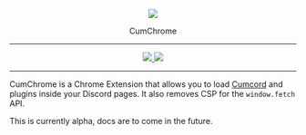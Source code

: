 <p align="center">
  <img src="https://raw.githubusercontent.com/CumcordLoaders/Chrome/master/icons/48.png"/>
</p>

<p align="center">
    CumChrome
</p>

---

<p align="center">
    <a href="https://chrome.google.com/webstore/detail/cumchrome/pfmlgebacgjbhlbdmlpmjldhkoeohbnl">
        <img src="https://img.shields.io/badge/Chrome-Web%20Store-2ea14d?logo=chrome&style=flat-square" />
    </a>
    <a href="https://github.com/CumcordLoaders/Chrome/wiki/Manual-Install">
        <img src="https://img.shields.io/badge/Chrome-Manual%20install-e03d30?logo=chrome&style=flat-square" />
    </a>
</p>

---

CumChrome is a Chrome Extension that allows you to load [Cumcord](https://github.com/Cumcord/Cumcord) and plugins inside your Discord pages. It also removes CSP for the ``window.fetch`` API.

This is currently alpha, docs are to come in the future.
